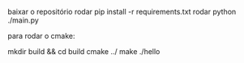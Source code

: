 baixar o repositório
rodar pip install -r requirements.txt
rodar python ./main.py

para rodar o cmake:

mkdir build && cd build
cmake ../
make
./hello